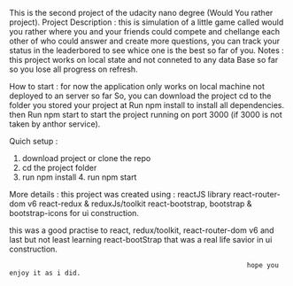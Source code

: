 This is the second project of the udacity nano degree (Would You rather project).
Project Description :
this is simulation of a little game called would you rather where you and your friends could compete and chellange each other of who could answer and create more questions, you can track your status in the leaderbored to see whice one is the best so far of you.
Notes :
this project works on local state and not conneted to any data Base so far so you lose all progress on refresh.

How to start :
for now the application only works on local machine not deployed to an server so far
So, you can download the project
cd to the folder you stored your project at
Run npm install to install all dependencies.
then Run npm start to start the project running on port 3000 (if 3000 is not taken by anthor service).

Quich setup : 
1. download project or clone the repo 
2. cd the project folder 
3. run npm install 4. run npm start

More details :
this project was created using :
reactJS library
react-router-dom v6
react-redux & reduxJs/toolkit
react-bootstrap, bootstrap & bootstrap-icons for ui construction.

this was a good practise to 
react, redux/toolkit, react-router-dom v6 
and last but not least learning react-bootStrap that was a real life savior in ui construction.
                                                                
                                                                hope you enjoy it as i did.

